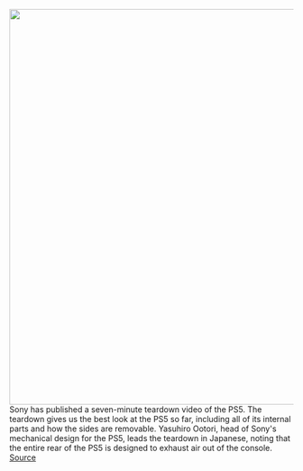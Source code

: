 <img src='https://cdn.vox-cdn.com/thumbor/Fk21yvYTORL9PvRlWKsP56KTGbM=/0x0:1593x893/1200x0/filters:focal(0x0:1593x893):no_upscale()/cdn.vox-cdn.com/uploads/chorus_asset/file/21942755/aviKoxO.png' width='700px' /><br/>
Sony has published a seven-minute teardown video of the PS5. The teardown gives us the best look at the PS5 so far, including all of its internal parts and how the sides are removable. Yasuhiro Ootori, head of Sony's mechanical design for the PS5, leads the teardown in Japanese, noting that the entire rear of the PS5 is designed to exhaust air out of the console.
<a href='https://www.theverge.com/2020/10/7/21505598/sony-ps5-playstation-5-tear-down-hardware'> Source <a/>